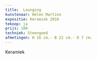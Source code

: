 ```yaml
---
title:  Lounging
kunstenaar: Helen Martino
expositie: Keramiek 2018
tekoop: ja
prijs: 100
techniek: Steengoed
afmetingen: H 16 cm.- B 22 cm.- D 7 cm.
---
```


Keramiek